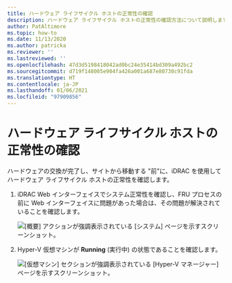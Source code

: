 ```yaml
---
title: ハードウェア ライフサイクル ホストの正常性の確認
description: ハードウェア ライフサイクル ホストの正常性の確認方法について説明します
author: PatAltimore
ms.topic: how-to
ms.date: 11/13/2020
ms.author: patricka
ms.reviewer: ''
ms.lastreviewed: ''
ms.openlocfilehash: 47d3d5198418042ad0bc24e35414bd309a492bc2
ms.sourcegitcommit: d719f148005e904fa426a001a687e80730c91fda
ms.translationtype: HT
ms.contentlocale: ja-JP
ms.lasthandoff: 01/06/2021
ms.locfileid: "97909856"
---
```

# <a name="verifying-hardware-lifecycle-host-health"></a>ハードウェア ライフサイクル ホストの正常性の確認



ハードウェアの交換が完了し、サイトから移動する "前"に、iDRAC を使用してハードウェア ライフサイクル ホストの正常性を確認します。


1.  iDRAC Web インターフェイスでシステム正常性を確認し、FRU プロセスの前に Web インターフェイスに問題があった場合は、その問題が解決されていることを確認します。

    ![[概要] アクションが強調表示されている [システム] ページを示すスクリーンショット。](media/image-5.png)
    
2.  Hyper-V 仮想マシンが **Running** (実行中) の状態であることを確認します。

    ![[仮想マシン] セクションが強調表示されている [Hyper-V マネージャー] ページを示すスクリーンショット。](media/image-55.png) 

